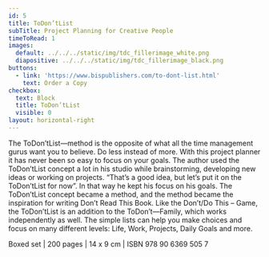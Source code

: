 ```yaml
---
id: 5
title: ToDon’tList
subTitle: Project Planning for Creative People
timeToRead: 1
images:
  default: ../../../static/img/tdc_fillerimage_white.png
  diapositive: ../../../static/img/tdc_fillerimage_black.png
buttons:
  - link: 'https://www.bispublishers.com/to-dont-list.html'
    text: Order a Copy
checkbox:
  text: Block
  title: ToDon’tList
  visible: 0
layout: horizontal-right
---
```


The ToDon’tList—method is the opposite of what all the time management gurus want you to believe. Do less instead of more. With this project planner it has never been so easy to focus on your goals. The author used the ToDon’tList concept a lot in his studio while brainstorming, developing new ideas or working on projects. “That’s a good idea, but let’s put it on the ToDon’tList for now”. In that way he kept his focus on his goals. The ToDon’tList concept became a method, and the method became the inspiration for writing Don’t Read This Book. Like the Don’t/Do This – Game, the ToDon’tList is an addition to the ToDon’t—Family, which works independently as well. The simple lists can help you make choices and focus on many different levels: Life, Work, Projects, Daily Goals and more.

Boxed set | 200 pages | 14 x 9 cm | ISBN 978 90 6369 505 7
